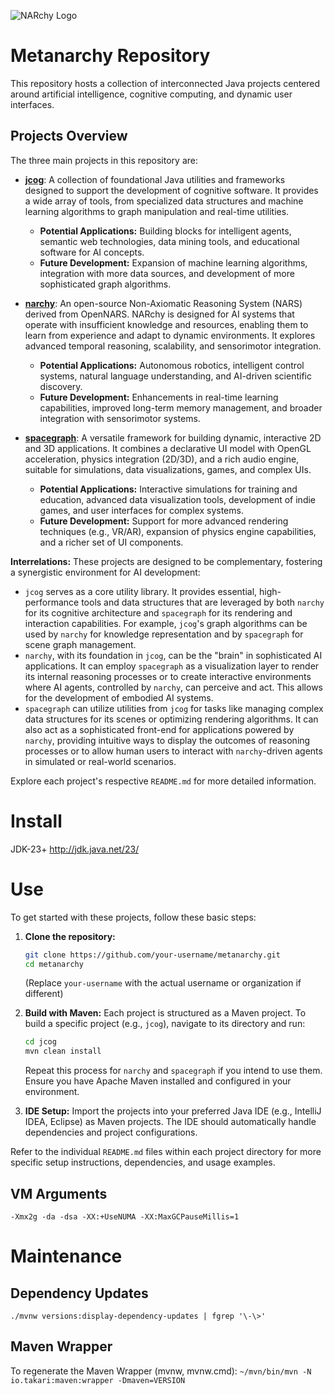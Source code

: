 ![NARchy Logo](https://bytebucket.org/seh/narchy/raw/skynet2/doc/narchy_banner.jpg)
# Metanarchy Repository

This repository hosts a collection of interconnected Java projects centered around artificial intelligence, cognitive computing, and dynamic user interfaces.

## Projects Overview

The three main projects in this repository are:

*   **[jcog](./jcog/README.md)**: A collection of foundational Java utilities and frameworks designed to support the development of cognitive software. It provides a wide array of tools, from specialized data structures and machine learning algorithms to graph manipulation and real-time utilities.
    *   **Potential Applications:** Building blocks for intelligent agents, semantic web technologies, data mining tools, and educational software for AI concepts.
    *   **Future Development:** Expansion of machine learning algorithms, integration with more data sources, and development of more sophisticated graph algorithms.

*   **[narchy](./narchy/README.md)**: An open-source Non-Axiomatic Reasoning System (NARS) derived from OpenNARS. NARchy is designed for AI systems that operate with insufficient knowledge and resources, enabling them to learn from experience and adapt to dynamic environments. It explores advanced temporal reasoning, scalability, and sensorimotor integration.
    *   **Potential Applications:** Autonomous robotics, intelligent control systems, natural language understanding, and AI-driven scientific discovery.
    *   **Future Development:** Enhancements in real-time learning capabilities, improved long-term memory management, and broader integration with sensorimotor systems.

*   **[spacegraph](./spacegraph/README.md)**: A versatile framework for building dynamic, interactive 2D and 3D applications. It combines a declarative UI model with OpenGL acceleration, physics integration (2D/3D), and a rich audio engine, suitable for simulations, data visualizations, games, and complex UIs.
    *   **Potential Applications:** Interactive simulations for training and education, advanced data visualization tools, development of indie games, and user interfaces for complex systems.
    *   **Future Development:** Support for more advanced rendering techniques (e.g., VR/AR), expansion of physics engine capabilities, and a richer set of UI components.

**Interrelations:**
These projects are designed to be complementary, fostering a synergistic environment for AI development:
*   `jcog` serves as a core utility library. It provides essential, high-performance tools and data structures that are leveraged by both `narchy` for its cognitive architecture and `spacegraph` for its rendering and interaction capabilities. For example, `jcog`'s graph algorithms can be used by `narchy` for knowledge representation and by `spacegraph` for scene graph management.
*   `narchy`, with its foundation in `jcog`, can be the "brain" in sophisticated AI applications. It can employ `spacegraph` as a visualization layer to render its internal reasoning processes or to create interactive environments where AI agents, controlled by `narchy`, can perceive and act. This allows for the development of embodied AI systems.
*   `spacegraph` can utilize utilities from `jcog` for tasks like managing complex data structures for its scenes or optimizing rendering algorithms. It can also act as a sophisticated front-end for applications powered by `narchy`, providing intuitive ways to display the outcomes of reasoning processes or to allow human users to interact with `narchy`-driven agents in simulated or real-world scenarios.

Explore each project's respective `README.md` for more detailed information.

# Install
JDK-23+ http://jdk.java.net/23/

# Use
To get started with these projects, follow these basic steps:

1.  **Clone the repository:**
    ```bash
    git clone https://github.com/your-username/metanarchy.git
    cd metanarchy
    ```
    (Replace `your-username` with the actual username or organization if different)

2.  **Build with Maven:**
    Each project is structured as a Maven project. To build a specific project (e.g., `jcog`), navigate to its directory and run:
    ```bash
    cd jcog
    mvn clean install
    ```
    Repeat this process for `narchy` and `spacegraph` if you intend to use them. Ensure you have Apache Maven installed and configured in your environment.

3.  **IDE Setup:**
    Import the projects into your preferred Java IDE (e.g., IntelliJ IDEA, Eclipse) as Maven projects. The IDE should automatically handle dependencies and project configurations.

Refer to the individual `README.md` files within each project directory for more specific setup instructions, dependencies, and usage examples.

## VM Arguments
```-Xmx2g -da -dsa -XX:+UseNUMA -XX:MaxGCPauseMillis=1```

# Maintenance

## Dependency Updates
```./mvnw versions:display-dependency-updates | fgrep '\-\>'```

## Maven Wrapper
To regenerate the Maven Wrapper (mvnw, mvnw.cmd):
```~/mvn/bin/mvn -N io.takari:maven:wrapper -Dmaven=VERSION```
